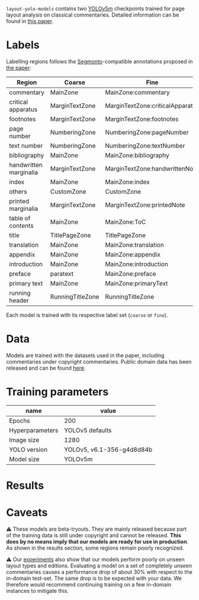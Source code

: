 `layout-yolo-models` contains two [YOLOv5m](https://pytorch.org/hub/ultralytics_yolov5/#:~:text=YOLOv5%20%F0%9F%9A%80%20is%20a%20family,to%20ONNX%2C%20CoreML%20and%20TFLite) checkpoints trained for page layout analysis on classical commentaries. Detailed information can be found in [this paper](PAPER_LINK). 


# Labels

Labelling regions follows the [Segmonto](https://segmonto.github.io/)-compatible annotations proposed in [the paper](PAPER_LINK):

| Region                 | Coarse           | Fine                             |
| ---------------------- | ---------------- | -------------------------------- |
| commentary             | MainZone         | MainZone:commentary              |
| critical apparatus     | MarginTextZone   | MarginTextZone:criticalApparatus |
| footnotes              | MarginTextZone   | MarginTextZone:footnotes         |
| page number            | NumberingZone    | NumberingZone:pageNumber         |
| text number            | NumberingZone    | NumberingZone:textNumber         |
| bibliography           | MainZone         | MainZone:bibliography            |
| handwritten marginalia | MarginTextZone   | MarginTextZone:handwrittenNote   |
| index                  | MainZone         | MainZone:index                   |
| others                 | CustomZone       | CustomZone                       |
| printed marginalia     | MarginTextZone   | MarginTextZone:printedNote       |
| table of contents      | MainZone         | MainZone:ToC                     |
| title                  | TitlePageZone    | TitlePageZone                    |
| translation            | MainZone         | MainZone:translation             |
| appendix               | MainZone         | MainZone:appendix                |
| introduction           | MainZone         | MainZone:introduction            |
| preface                | paratext         | MainZone:preface                 |
| primary text           | MainZone         | MainZone:primaryText             |
| running header         | RunningTitleZone | RunningTitleZone                 |

Each model is trained with its respective label set (`coarse` or `fine`). 


# Data

Models are trained with the datasets used in the paper, including commentaries under copyright commentaries. Public domain data has been released and can be found [here](https://github.com/AjaxMultiCommentary/GT-commentaries-layout). 

# Training parameters

| name            | value                     |
| --------------- | ------------------------- |
| Epochs          | 200                       |
| Hyperparameters | YOLOv5 defaults           |
| Image size      | 1280                      |
| YOLO version    | YOLOv5, v6.1-356-g4d8d84b |
| Model size      | YOLOv5m                   |


# Results


# Caveats

⚠️ These models are beta-tryouts. They are mainly released because part of the training data is still under copyright and cannot be released. **This does by no means imply that our models are ready for use in production**. As shown in the results section, some regions remain poorly recognized. 

⚠️ Our [experiments](PAPER_LINK) also show that our models perform poorly on unseen layout types and editions. Evaluating a model on a set of completely unseen commentaries causes a performance drop of about 30% with respect to the in-domain test-set. The same drop is to be expected with your data. We therefore would recommend continuing training on a few in-domain instances to mitigate this. 
